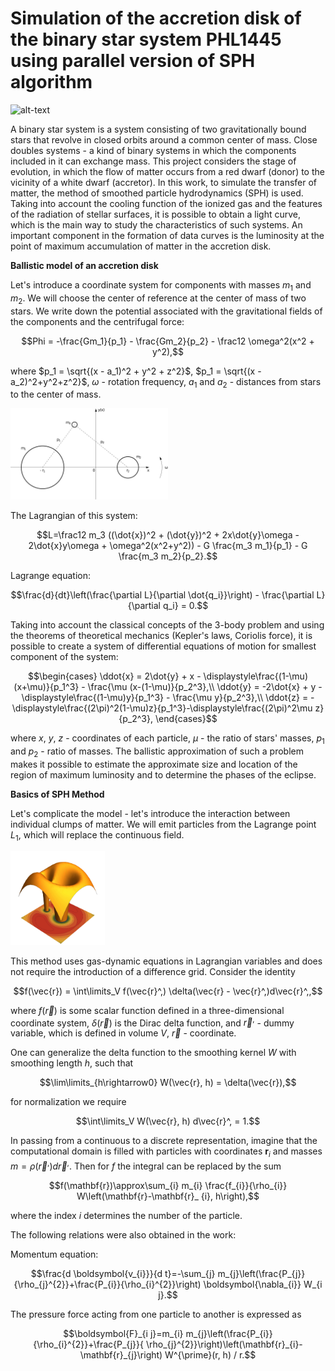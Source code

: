 # Simulation of the accretion disk of the binary star system PHL1445 using parallel version of SPH algorithm

![alt-text](https://github.com/iliazhav/astro/blob/main/pictures/ezgif.com-crop.gif)


A binary star system is a system consisting of two gravitationally bound stars that revolve in closed orbits around a common center of mass. Сlose doubles systems - a kind of binary systems in which the components included in it can exchange mass. This project considers the stage of evolution, in which the flow of matter occurs from a red dwarf (donor) to the vicinity of a white dwarf (accretor). In this work, to simulate the transfer of matter, the method of smoothed particle hydrodynamics (SPH) is used. Taking into account the cooling function of the ionized gas and the features of the radiation of stellar surfaces, it is possible to obtain a light curve, which is the main way to study the characteristics of such systems. An important component in the formation of data curves is the luminosity at the point of maximum accumulation of matter in the accretion disk.


<b>Ballistic model of an accretion disk</b>

Let's introduce a coordinate system for components with masses $`m_1`$ and $`m_2`$. We will choose the center of reference at the center of mass of two stars. We write down the potential associated with the gravitational fields of the components and the centrifugal force:

```math
Phi = -\frac{Gm_1}{p_1} - \frac{Gm_2}{p_2} - \frac12 \omega^2(x^2 + y^2),
```
where $`p_1 = \sqrt{(x - a_1)^2 + y^2 + z^2}`$, $`p_1 = \sqrt{(x - a_2)^2+y^2+z^2}`$, $`\omega`$ - rotation frequency, $`a_1`$ and $`a_2`$ - distances from stars to the center of mass.

<img src="https://github.com/iliazhav/astro/blob/main/pictures/Motion2D1.jpg" width="50%" height="50%">

The Lagrangian of this system:
```math
L=\frac12 m_3 ((\dot{x})^2 + (\dot{y})^2 + 2x\dot{y}\omega - 2\dot{x}y\omega + \omega^2(x^2+y^2)) - G \frac{m_3 m_1}{p_1} - G \frac{m_3 m_2}{p_2}.
```
Lagrange equation:
```math
\frac{d}{dt}\left(\frac{\partial L}{\partial \dot{q_i}}\right) - \frac{\partial L}{\partial q_i} = 0.
```

Taking into account the classical concepts of the 3-body problem and using the theorems of theoretical mechanics (Kepler's laws, Coriolis force), it is possible to create a system of differential equations of motion for smallest component of the system:

```math
\begin{cases}
\ddot{x} = 2\dot{y} + x - \displaystyle\frac{(1-\mu)(x+\mu)}{p_1^3} - \frac{\mu (x-(1-\mu)}{p_2^3},\\
\ddot{y} = -2\dot{x} + y - \displaystyle\frac{(1-\mu)y}{p_1^3} - \frac{\mu y}{p_2^3},\\
\ddot{z} = -\displaystyle\frac{(2\pi)^2(1-\mu)z}{p_1^3}-\displaystyle\frac{(2\pi)^2\mu z}{p_2^3},
\end{cases}
```
where $`x`$, $`y`$, $`z`$ - coordinates of each particle, $`\mu`$ - the ratio of stars' masses, $`p_1`$ and $`p_2`$ - ratio of masses.
The ballistic approximation of such a problem makes it possible to estimate the approximate size and location of the region of maximum luminosity and to determine the phases of the eclipse.

<b>Basics of SPH Method</b>

Let's complicate the model - let's introduce the interaction between individual clumps of matter. We will emit particles from the Lagrange point $`L_1`$, which will replace the continuous field.

<img src="https://github.com/iliazhav/astro/blob/main/pictures/BigRoche.png" width="30%" height="30%">

This method uses gas-dynamic equations in Lagrangian variables and does not require the introduction of a difference grid.
Consider the identity
```math
f(\vec{r}) = \int\limits_V f(\vec{r}^,) \delta(\vec{r} - \vec{r}^,)d\vec{r}^,,
```
where $`f (\vec{r})`$ is some scalar function defined in a three-dimensional coordinate system, $`\delta(\vec{r})`$ is the Dirac delta function, and $`\vec{r} ^,`$ - dummy variable, which is defined in volume $`V`$, $`\vec{r}`$ - coordinate.

One can generalize the delta function to the smoothing kernel $W$ with
smoothing length $`h`$, such that

```math
\lim\limits_{h\rightarrow0} W(\vec{r}, h) = \delta(\vec{r}),
```

for normalization we require

```math
\int\limits_V W(\vec{r}, h) d\vec{r}^, = 1.
```

In passing from a continuous to a discrete representation, imagine that the computational domain is filled with particles with coordinates $`\boldsymbol{r}_{i}`$ and masses $`m = \rho (\vec{r}^,)d\vec{r}^,`$. Then for $`f`$ the integral can be replaced by the sum
```math
f(\mathbf{r})\approx\sum_{i} m_{i} \frac{f_{i}}{\rho_{i}} W\left(\mathbf{r}-\mathbf{r}_ {i}, h\right),
```
where the index $`i`$ determines the number of the particle.

The following relations were also obtained in the work:

Momentum equation: 
```math
\frac{d \boldsymbol{v_{i}}}{d t}=-\sum_{j} m_{j}\left(\frac{P_{j}}{\rho_{j}^{2}}+\frac{P_{i}}{\rho_{i}^{2}}\right) \boldsymbol{\nabla_{i}} W_{i j}.
```
The pressure force acting from one particle to another is expressed as
```math
\boldsymbol{F}_{i j}=m_{i} m_{j}\left(\frac{P_{i}}{\rho_{i}^{2}}+\frac{P_{j}}{ \rho_{j}^{2}}\right)\left(\mathbf{r}_{i}-\mathbf{r}_{j}\right) W^{\prime}(r, h) / r.
```
